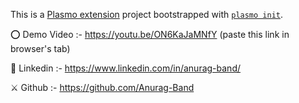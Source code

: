 This is a [Plasmo extension](https://docs.plasmo.com/) project bootstrapped with [`plasmo init`](https://www.npmjs.com/package/plasmo).

⭕ Demo Video :- https://youtu.be/ON6KaJaMNfY (paste this link in browser's tab)

🔰 Linkedin :- https://www.linkedin.com/in/anurag-band/

⚔️ Github :- https://github.com/Anurag-Band
